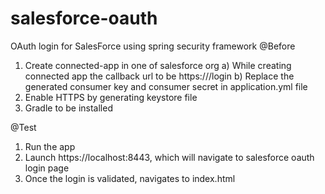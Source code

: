 # salesforce-oauth
OAuth login for SalesForce using spring security framework
@Before
1) Create connected-app in one of salesforce org
	a) While creating connected app the callback url to be https://<server-url>/login
	b) Replace the generated consumer key and consumer secret in application.yml file
2) Enable HTTPS by generating keystore file
3) Gradle to be installed

@Test
1) Run the app
2) Launch https://localhost:8443, which will navigate to salesforce oauth login page
3) Once the login is validated, navigates to index.html
